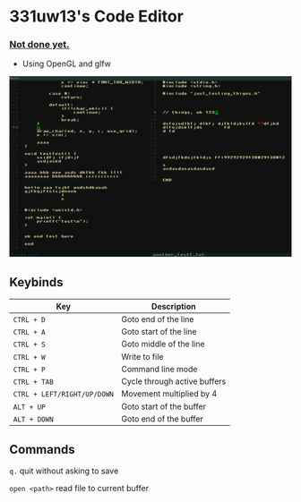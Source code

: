 # 331uw13's Code Editor
 ### <ins> Not done yet. </ins>


* Using OpenGL and glfw


![Editor](https://github.com/331uw13/Editor/blob/main/screenshots/Editor_2024-10-26_18-49.png?raw=true)

## Keybinds
| Key | Description |
| --- | --- |
| `CTRL + D` | Goto end of the line |
| `CTRL + A` | Goto start of the line |
| `CTRL + S` | Goto middle of the line |
| `CTRL + W` | Write to file |
| `CTRL + P` | Command line mode |
| `CTRL + TAB` | Cycle through active buffers |
| `CTRL + LEFT/RIGHT/UP/DOWN` | Movement multiplied by 4 |
| `ALT + UP` | Goto start of the buffer |
| `ALT + DOWN` | Goto end of the buffer |

## Commands
`q.` quit without asking to save

`open <path>` read file to current buffer
